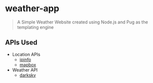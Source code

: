 # weather-app

> A Simple Weather Website created using Node.js and Pug as the templating engine

## APIs Used
* Location APIs
    * [ipinfo](https://ipinfo.io/)
    * [mapbox](https://www.mapbox.com/)
* Weather API
    * [darksky](https://darksky.net/dev)